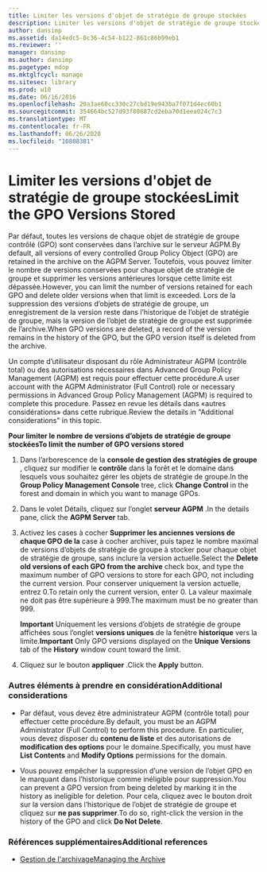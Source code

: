 ```yaml
---
title: Limiter les versions d'objet de stratégie de groupe stockées
description: Limiter les versions d'objet de stratégie de groupe stockées
author: dansimp
ms.assetid: da14edc5-0c36-4c54-b122-861c86b99eb1
ms.reviewer: ''
manager: dansimp
ms.author: dansimp
ms.pagetype: mdop
ms.mktglfcycl: manage
ms.sitesec: library
ms.prod: w10
ms.date: 06/16/2016
ms.openlocfilehash: 20a3ae60cc330c27cbd19e943ba7f071d4ec60b1
ms.sourcegitcommit: 354664bc527d93f80687cd2eba70d1eea024c7c3
ms.translationtype: MT
ms.contentlocale: fr-FR
ms.lasthandoff: 06/26/2020
ms.locfileid: "10808381"
---
```

# <span data-ttu-id="33c29-103">Limiter les versions d'objet de stratégie de groupe stockées</span><span class="sxs-lookup"><span data-stu-id="33c29-103">Limit the GPO Versions Stored</span></span>


<span data-ttu-id="33c29-104">Par défaut, toutes les versions de chaque objet de stratégie de groupe contrôlé (GPO) sont conservées dans l’archive sur le serveur AGPM.</span><span class="sxs-lookup"><span data-stu-id="33c29-104">By default, all versions of every controlled Group Policy Object (GPO) are retained in the archive on the AGPM Server.</span></span> <span data-ttu-id="33c29-105">Toutefois, vous pouvez limiter le nombre de versions conservées pour chaque objet de stratégie de groupe et supprimer les versions antérieures lorsque cette limite est dépassée.</span><span class="sxs-lookup"><span data-stu-id="33c29-105">However, you can limit the number of versions retained for each GPO and delete older versions when that limit is exceeded.</span></span> <span data-ttu-id="33c29-106">Lors de la suppression des versions d’objets de stratégie de groupe, un enregistrement de la version reste dans l’historique de l’objet de stratégie de groupe, mais la version de l’objet de stratégie de groupe est supprimée de l’archive.</span><span class="sxs-lookup"><span data-stu-id="33c29-106">When GPO versions are deleted, a record of the version remains in the history of the GPO, but the GPO version itself is deleted from the archive.</span></span>

<span data-ttu-id="33c29-107">Un compte d’utilisateur disposant du rôle Administrateur AGPM (contrôle total) ou des autorisations nécessaires dans Advanced Group Policy Management (AGPM) est requis pour effectuer cette procédure.</span><span class="sxs-lookup"><span data-stu-id="33c29-107">A user account with the AGPM Administrator (Full Control) role or necessary permissions in Advanced Group Policy Management (AGPM) is required to complete this procedure.</span></span> <span data-ttu-id="33c29-108">Passez en revue les détails dans «autres considérations» dans cette rubrique.</span><span class="sxs-lookup"><span data-stu-id="33c29-108">Review the details in "Additional considerations" in this topic.</span></span>

**<span data-ttu-id="33c29-109">Pour limiter le nombre de versions d’objets de stratégie de groupe stockées</span><span class="sxs-lookup"><span data-stu-id="33c29-109">To limit the number of GPO versions stored</span></span>**

1.  <span data-ttu-id="33c29-110">Dans l’arborescence de la **console de gestion des stratégies de groupe** , cliquez sur modifier le **contrôle** dans la forêt et le domaine dans lesquels vous souhaitez gérer les objets de stratégie de groupe.</span><span class="sxs-lookup"><span data-stu-id="33c29-110">In the **Group Policy Management Console** tree, click **Change Control** in the forest and domain in which you want to manage GPOs.</span></span>

2.  <span data-ttu-id="33c29-111">Dans le volet Détails, cliquez sur l’onglet **serveur AGPM** .</span><span class="sxs-lookup"><span data-stu-id="33c29-111">In the details pane, click the **AGPM Server** tab.</span></span>

3.  <span data-ttu-id="33c29-112">Activez les cases à cocher **Supprimer les anciennes versions de chaque GPO de la** case à cocher archiver, puis tapez le nombre maximal de versions d’objets de stratégie de groupe à stocker pour chaque objet de stratégie de groupe, sans inclure la version actuelle.</span><span class="sxs-lookup"><span data-stu-id="33c29-112">Select the **Delete old versions of each GPO from the archive** check box, and type the maximum number of GPO versions to store for each GPO, not including the current version.</span></span> <span data-ttu-id="33c29-113">Pour conserver uniquement la version actuelle, entrez 0.</span><span class="sxs-lookup"><span data-stu-id="33c29-113">To retain only the current version, enter 0.</span></span> <span data-ttu-id="33c29-114">La valeur maximale ne doit pas être supérieure à 999.</span><span class="sxs-lookup"><span data-stu-id="33c29-114">The maximum must be no greater than 999.</span></span>

    <span data-ttu-id="33c29-115">**Important**  Uniquement les versions d’objets de stratégie de groupe affichées sous l’onglet **versions uniques** de la fenêtre **historique** vers la limite.</span><span class="sxs-lookup"><span data-stu-id="33c29-115">**Important** Only GPO versions displayed on the **Unique Versions** tab of the **History** window count toward the limit.</span></span>

     

4.  <span data-ttu-id="33c29-116">Cliquez sur le bouton **appliquer** .</span><span class="sxs-lookup"><span data-stu-id="33c29-116">Click the **Apply** button.</span></span>

### <span data-ttu-id="33c29-117">Autres éléments à prendre en considération</span><span class="sxs-lookup"><span data-stu-id="33c29-117">Additional considerations</span></span>

-   <span data-ttu-id="33c29-118">Par défaut, vous devez être administrateur AGPM (contrôle total) pour effectuer cette procédure.</span><span class="sxs-lookup"><span data-stu-id="33c29-118">By default, you must be an AGPM Administrator (Full Control) to perform this procedure.</span></span> <span data-ttu-id="33c29-119">En particulier, vous devez disposer du **contenu de liste** et des autorisations de **modification des options** pour le domaine.</span><span class="sxs-lookup"><span data-stu-id="33c29-119">Specifically, you must have **List Contents** and **Modify Options** permissions for the domain.</span></span>

-   <span data-ttu-id="33c29-120">Vous pouvez empêcher la suppression d’une version de l’objet GPO en le marquant dans l’historique comme inéligible pour suppression.</span><span class="sxs-lookup"><span data-stu-id="33c29-120">You can prevent a GPO version from being deleted by marking it in the history as ineligible for deletion.</span></span> <span data-ttu-id="33c29-121">Pour cela, cliquez avec le bouton droit sur la version dans l’historique de l’objet de stratégie de groupe et cliquez sur **ne pas supprimer**.</span><span class="sxs-lookup"><span data-stu-id="33c29-121">To do so, right-click the version in the history of the GPO and click **Do Not Delete**.</span></span>

### <span data-ttu-id="33c29-122">Références supplémentaires</span><span class="sxs-lookup"><span data-stu-id="33c29-122">Additional references</span></span>

-   [<span data-ttu-id="33c29-123">Gestion de l'archivage</span><span class="sxs-lookup"><span data-stu-id="33c29-123">Managing the Archive</span></span>](managing-the-archive.md)

 

 





